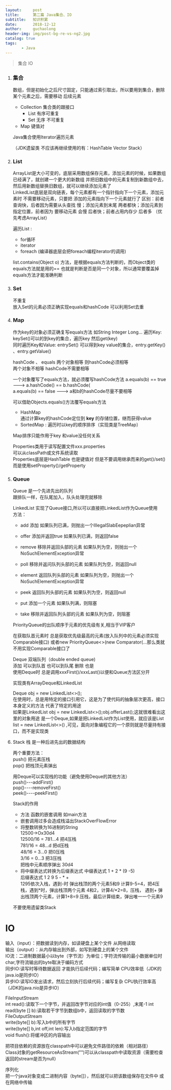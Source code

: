 ```yaml
---
layout:     post
title:      第二篇 Java集合、IO
subtitle:   知识积累
date:       2018-12-12
author:     guchaolong
header-img: img/post-bg-re-vs-ng2.jpg
catalog: true
tags:
       - Java
---
```

>集合 IO

1. ### 集合
    数组，但是初始化之后尺寸固定，只能通过索引取出，所以要用到集合，删除某个元素之后，需要移动
    后续元素
    
    + Collection 集合类的跟接口
        + List 有序可重复
        + Set 无序 不可重复
    + Map 键值对
    
    Java集合使用Iterator遍历元素
    
    （JDK遗留类 不应该再继续使用的有：HashTable Vector Stack）
    
2. ### List
    ArrayList是大小可变的，底层采用数组保存元素，添加元素的时候，如果数组已经满了，就创建一个更大的新数组
    并把旧数组中的元素复制到新数组中去，然后用新数组替换旧数组，就可以继续添加元素了  
    LinkedList底层是双向链表，每个元素都有一个指针指向下一个元素，添加元素时 不需要移动元素，只要把
    添加的元素指向下一个元素就行了
    区别：前者查询快，后者因为需要从头查找 慢；添加元素到末尾 两者都快；添加元素到指定位置，前者因为
    要移动元素 会慢 后者快；前者占用内存少 后者多 （优先考虑ArrayList）
    
    遍历List<E> :  
    + for循环
    + iterator
    + foreach (编译器底层会把foreach编程iterator的调用)
    
    list.contains(Object o) 方法，是根据equals方法判断的，而Object类的equals方法就是用的==
    也就是判断是否是同一个对象，所以通常要覆盖掉equals方法才能准确判断
    
3. ### Set
    不重复  
    放入Set的元素必须正确实现equals和hashCode
    可以利用Set去重
    
4. ### Map
    作为key的对象必须正确复写equals方法 如String Integer Long...
    遍历Key: keySet()可以的到key的集合，遍历key 然后get(key)  
    同时遍历Key和Value: entrySet() 可以得到key value的集合，entry.getKey() 、entry.getValue()  
    
    hashCode 、 equals
    两个对象相等 则hashCode必须相等  
    两个对象不相等 hashCode不需要相等
    
    一个对象覆写了equals方法，就必须覆写hashCode方法
    a.equals(b) == true  ---> a.hashCode() == b.hashCode(  
    a.equals(b) == false ---> a和b的hashCode尽量不要相等
    
    可以借助Objects.equals()方法覆写equals方法
    
    + HashMap  
       通过计算key的hashCode定位到 **key** 的存储位置，继而获得value
    + SortedMap : 遍历时以key的顺序排序（实现类是TreeMap）
    
    Map排序只能作用于key 和value没任何关系  
    
    Properties类用于读写配置文件xxx.properties  
    可以从classPath或文件系统读取  
    Properties底层是HashTable 也是键值对
    但是不要调用继承而来的get()/set()  而是使用setProperty()/getProperty
    
5. ### Queue
    Queue<E> 是一个先进先出的队列  
    跟排队一样，在队尾加入，队头处理完就移除  
    
    LinkedList<E> 实现了Queue<E>接口,所以可以直接把LinkedList作为Queue使用  
    方法： 
    + add     添加                     如果队列已满，则抛出一个IIIegaISlabEepeplian异常
    + offer   添加并返回true           如果队列已满，则返回false
    
    + remove  移除并返回头部的元素     如果队列为空，则抛出一个NoSuchElementException异常
    + poll    移除并返问队列头部的元素 如果队列为空，则返回null
    
    + element 返回队列头部的元素       如果队列为空，则抛出一个NoSuchElementException异常
    + peek    返回队列头部的元素       如果队列为空，则返回null
    
    + put     添加一个元素             如果队列满，则阻塞
    + take    移除并返回队列头部的元素 如果队列为空，则阻塞  
    
    PriorityQueue<E>的出队顺序于元素的优先级有关,相当于VIP客户   
     
    在获取队首元素时 总是获取优先级最高的元素(放入队列中的元素必须实现Comparable接口)
    或者new PriorityQueue<>(new Comparator<T>(...那么类就不用实现Comparable接口了  
    
    Deque<E> 双端队列（double ended queue)  
    添加 可以到队首 也可以到队尾
    删除 也是  
    使用Deque<E>时 总是调用xxxFirst()/xxxLast()以便和Queue方法区分开  
     
    实现类有ArrayDeque和LinkedList  
    
    Deque<String> obj = new LinkedList<>();  
    在使用时，总是用特定的接口引用它，这是为了使代码的抽象层次更高，接口本身定义的方法
    代表了特定的用途  
    如果是LinkedList<String> obj = new LinkedList<>();obj.offerLast();这就很难看出这里的对象用途
    是一个Deque,如果是把LinkedList作为List使用，就应该是List<String> list = new LinkedList<>()
    ,可见，面向对象编程它的一个原则就是尽量持有接口，而不是实现类  
    
6. Stack 栈
    是一种后进先出的数据结构  
    
    两个重要方法：  
    push() 把元素压栈  
    pop() 把栈顶元素弹出  
    
    用Deque可以实现栈的功能（避免使用Deque的其他方法）  
    push()---addFirst()  
    pop()----removeFirst()  
    peek()----peekFirst()  
    
    Stack的作用  
    + 方法 函数的嵌套调用 如main方法   
    + 嵌套调用过多会造成栈溢出StackOverFlowError  
    + 将整数转换为16进制的String  
    12500->Ox30d4  
    12500/16 = 781...4   把4压栈  
    781/16 = 48...d   把d压栈  
    48/16 = 3...0   把0压栈  
    3/16 = 0...3   把3压栈  
    把栈中元素顺序弹出 30d4
    + 将中缀表达式转换为后缀表达式
    中缀表达式 1 + 2 * (9 -5)  
    后缀表达式 1 2 9 5 - * +  
    1295依次入栈，遇到-时 弹出栈顶的两个元素5和9 计算9-5=4，把4压栈，遇到*时，弹出栈顶两个元素
    4和2，计算4/*2=8，压栈， 遇到+ 弹出栈顶两个元素，计算1+8=9 压栈，最后计算结束，弹出唯一一个元素9  
    
    不要使用遗留类Stack
    
# IO
    
输入（input）：把数据读到内存，如读硬盘上某个文件 从网络读取  
输出（output）：从内存输出到外部，如写到硬盘上的某个文件  
IO流：二进制数据最小以byte（字节流）为单位；字符流传输的最小数据单位时char,字符流输出的byte取决于编码方式  
同步IO:读写时等待数据返回 才能执行后续代码；编写简单 CPU效率低（JDK的java.io是同步IO）  
异步IO:读写IO发出请求，然后立刻执行后续代码；编写复杂 CPU执行效率高（JDK的java.nio是异步IO）  

FileInputStream  
    int read():读取下一个字节，并返回改字节对应的int值（0-255）,末尾-1
    int read(byte [] b):读取若干字节到数组b中，返回读取的字节数  
FileOutputStream  
    write(byte[] b):写入b中的所有字节  
    write(byte[] b,int off,int len):写入b指定范围的字节  
    void flush():将缓冲区的内容输出  
    
把项目依赖的资源放在classpath中可以避免文件路径的依赖（相对路径）  
Class对象的getResourceAsStream("")可以从classpath中读取资源（需要检查返回的stream是否为null）  

序列化  
把一个java对象变成二进制内容（byte[]），然后就可以把该数组保存在文件中 或在网络中传输
    

